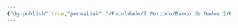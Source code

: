 ```yaml
---
{"dg-publish":true,"permalink":"/Faculdade/7 Periodo/Banco de Dados 2/BD2/","tags":["root"]}
---
```



